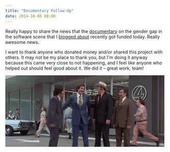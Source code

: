 ```yaml
---
title: "Documentary Follow-Up"
date: 2014-10-08 00:00
---
```


Really happy to share the news that the [documentary](https://www.indiegogo.com/projects/code-debugging-the-gender-gap) on the gender gap in the software scene that I [blogged about](https://ashfurrow.com/blog/why-is-this-difficult) recently got funded today. Really awesome news.

<!-- more -->

I want to thank anyone who donated money and/or shared this project with others. It may not be my place to thank you, but I'm doing it anyway because this came very close to not happening, and I feel like anyone who helped out should feel good about it. We did it – great work, team!

 ![](/img/import/blog/documentary-follow-up/99B4FB01D01E47C8909809C3DCE853A4.gif)
